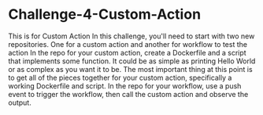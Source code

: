 # Challenge-4-Custom-Action
This is for Custom Action
In this challenge, you'll need to start with two new repositories. One for a custom action and another for workflow to test the action In the repo for your custom action, create a Dockerfile and a script that implements some function. It could be as simple as printing Hello World or as complex as you want it to be. The most important thing at this point is to get all of the pieces together for your custom action, specifically a working Dockerfile and script. In the repo for your workflow, use a push event to trigger the workflow, then call the custom action and observe the output.
